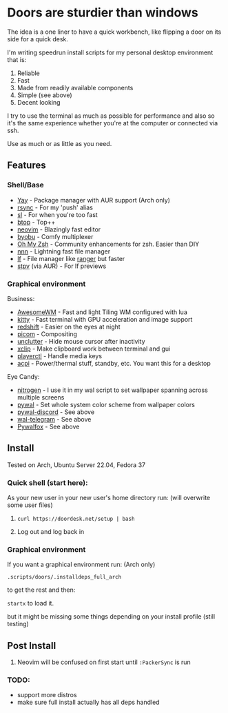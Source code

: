 # Doors are sturdier than windows

The idea is a one liner to have a quick workbench, like flipping a door on its side for a quick desk.

I'm writing speedrun install scripts for my personal desktop environment that is:

1. Reliable
1. Fast
1. Made from readily available components
1. Simple (see above)
1. Decent looking

I try to use the terminal as much as possible for performance and also so it's the same experience whether 
you're at the computer or connected via ssh.

Use as much or as little as you need.

## Features

### Shell/Base

- [Yay](https://github.com/Jguer/yay) - Package manager with AUR support (Arch only)
- [rsync](https://rsync.samba.org/) - For my 'push' alias
- [sl](https://github.com/eyJhb/sl) - For when you're too fast
- [btop](https://github.com/aristocratos/btop) - Top++
- [neovim](https://github.com/neovim/neovim) - Blazingly fast editor
- [byobu](https://www.byobu.org/) - Comfy multiplexer
- [Oh My Zsh](https://github.com/ohmyzsh/ohmyzsh) - Community enhancements for zsh. Easier than DIY
- [nnn](https://github.com/jarun/nnn) - Lightning fast file manager
- [lf](https://github.com/gokcehan/lf) - File manager like [ranger](https://github.com/ranger/ranger) but faster
- [stpv](https://github.com/Naheel-Azawy/stpv) (via AUR) - For lf previews

### Graphical environment

Business:
- [AwesomeWM](https://awesomewm.org/) - Fast and light Tiling WM configured with lua
- [kitty](https://github.com/kovidgoyal/kitty) - Fast terminal with GPU acceleration and image support
- [redshift](https://github.com/jonls/redshift) - Easier on the eyes at night
- [picom](https://github.com/yshui/picom) - Compositing
- [unclutter](https://github.com/Airblader/unclutter-xfixes) - Hide mouse cursor after inactivity
- [xclip](https://github.com/astrand/xclip) - Make clipboard work between terminal and gui
- [playerctl](https://github.com/altdesktop/playerctl) - Handle media keys
- [acpi](https://archlinux.org/packages/community/x86_64/acpi/) - Power/thermal stuff, standby, etc. You want this for a desktop

Eye Candy:
- [nitrogen](https://github.com/l3ib/nitrogen/) - I use it in my wal script to set wallpaper spanning across multiple screens
- [pywal](https://github.com/dylanaraps/pywal) - Set whole system color scheme from wallpaper colors 
- [pywal-discord](https://github.com/FilipLitwora/pywal-discord) - See above
- [wal-telegram](https://github.com/guillaumeboehm/wal-telegram) - See above
- [Pywalfox](https://github.com/Frewacom/pywalfox) - See above

## Install
Tested on Arch, Ubuntu Server 22.04, Fedora 37

### Quick shell (start here):
As your new user in your new user's home directory run: (will overwrite some user files)

1. ```curl https://doordesk.net/setup | bash```

2. Log out and log back in

### Graphical environment
If you want a graphical environment run: (Arch only)

`.scripts/doors/.installdeps_full_arch`

to get the rest and then:

```startx``` to load it.

but it might be missing some things depending on your install profile (still testing)

## Post Install
1. Neovim will be confused on first start until `:PackerSync` is run

### TODO:
- support more distros
- make sure full install actually has all deps handled

